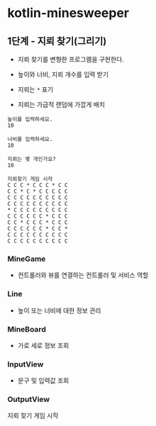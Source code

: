 # kotlin-minesweeper


## 1단계 - 지뢰 찾기(그리기)

- 지뢰 찾기를 변형한 프로그램을 구현한다.

- 높이와 너비, 지뢰 개수를 입력 받기
- 지뢰는 `*` 표기
- 지뢰는 가급적 랜덤에 가깝게 배치

````
높이를 입력하세요.
10

너비를 입력하세요.
10

지뢰는 몇 개인가요?
10

지뢰찾기 게임 시작
C C C * C C C * C C
C C * C * C C C C C
C C C C C C C C C C
C C C C C C C C C C
* C C C C C C C C C
C C C C C C * C C C
C C * C C C * C C C
C C C C C C * C C *
C C C C C C C C C C
C C C C C C C C C C
````

### MineGame

- 컨트롤러와 뷰를 연결하는 컨트롤러 및 서비스 역할

### Line

- 높이 또는 너비에 대한 정보 관리

### MineBoard

- 가로 세로 정보 조회

### InputView

- 문구 및 입력값 조회

### OutputView

지뢰 찾기 게임 시작

